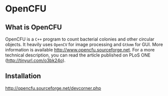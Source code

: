 OpenCFU
======

What is OpenCFU
-------
OpenCFU is a `C++` program to count bacterial colonies and other circular objects.
It heavily uses `OpenCV` for image processing and `Gtkmm` for GUI.
More information is available http://www.opencfu.sourceforge.net.
For a more technical description, you can read the article published 
on PLoS ONE (http://tinyurl.com/o3bk24o).

Installation
-------
http://opencfu.sourceforge.net/devcorner.php
